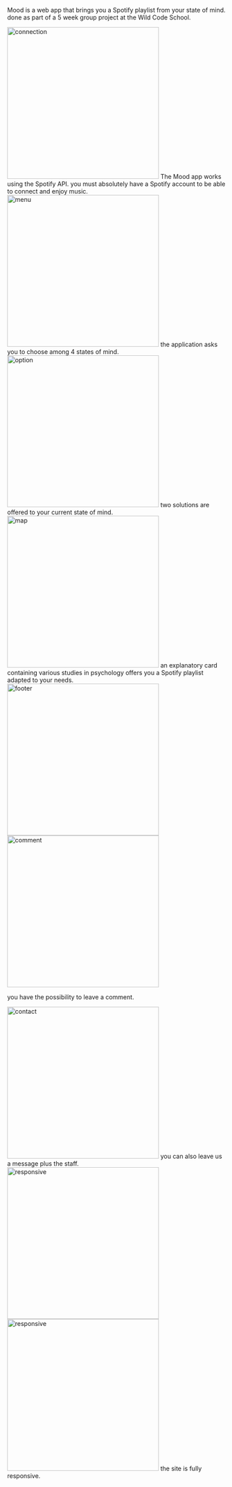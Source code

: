 Mood is a web app that brings you a Spotify playlist from your state of mind.
done as part of a 5 week group project at the Wild Code School.



<img src = "https://imagizer.imageshack.com/img923/4985/XteAsA.png" alt = "connection" width = "350" height = "auto" />
The Mood app works using the Spotify API.
you must absolutely have a Spotify account to be able to connect and enjoy music.



<img src = "https://imagizer.imageshack.com/img922/7808/mc8QfO.png" alt = "menu" width = "350" height = "auto" />
 the application asks you to choose among 4 states of mind.


<img src = "https://imagizer.imageshack.com/img923/2847/YbrQ1r.png" alt = "option" width = "350" height = "auto" />
two solutions are offered to your current state of mind.



<img src = "https://imagizer.imageshack.com/img923/1301/tN0FYF.png" alt = "map" width = "350" height = "auto" />
an explanatory card containing various studies in psychology offers you a Spotify playlist adapted to your needs.




<img src = "https://imagizer.imageshack.com/img922/6780/CL95jJ.png" alt = "footer" width = "350" height = "auto" />
<img src = "https://imagizer.imageshack.com/img923/5127/Qn5Tma.png" alt = "comment" width = "350" height = "auto" />

you have the possibility to leave a comment.



<img src = "https://imagizer.imageshack.com/img923/963/BxH4jr.png" alt = "contact" width = "350" height = "auto" />
you can also leave us a message plus the staff.




<img src = "https://imagizer.imageshack.com/img922/3162/dIjVGv.png" alt = "responsive" width = "350" height = "auto" />
<img src = "https://imagizer.imageshack.com/img924/9590/uMTXhZ.png" alt = "responsive" width = "350" height = "auto" />
the site is fully responsive.
